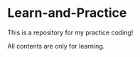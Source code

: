 # Learn-and-Practice
This is a repository for my practice coding!

All contents are only for learning.
